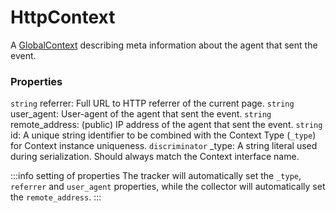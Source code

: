 # HttpContext

A [GlobalContext](/taxonomy/reference/global-contexts/overview.md) describing meta information about the agent that sent the event.

### Properties
`string` referrer: Full URL to HTTP referrer of the current page.
`string` user_agent: User-agent of the agent that sent the event.
`string` remote_address: (public) IP address of the agent that sent the event.
`string` id: A unique string identifier to be combined with the Context Type (`_type`) 
for Context instance uniqueness.
`discriminator` _type: A string literal used during serialization. Should always match the Context interface name.

:::info setting of properties
The tracker will automatically set the `_type`, `referrer` and `user_agent` properties, while the collector will automatically set the `remote_address`.
:::
